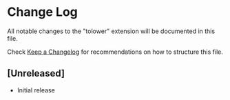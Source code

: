 # Change Log

All notable changes to the "tolower" extension will be documented in this file.

Check [Keep a Changelog](http://keepachangelog.com/) for recommendations on how to structure this file.

## [Unreleased]

- Initial release